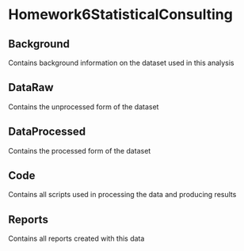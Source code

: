 # Homework6StatisticalConsulting

## Background
Contains background information on the dataset used in this analysis

## DataRaw
Contains the unprocessed form of the dataset

## DataProcessed
Contains the processed form of the dataset

## Code
Contains all scripts used in processing the data and producing results

## Reports
Contains all reports created with this data
